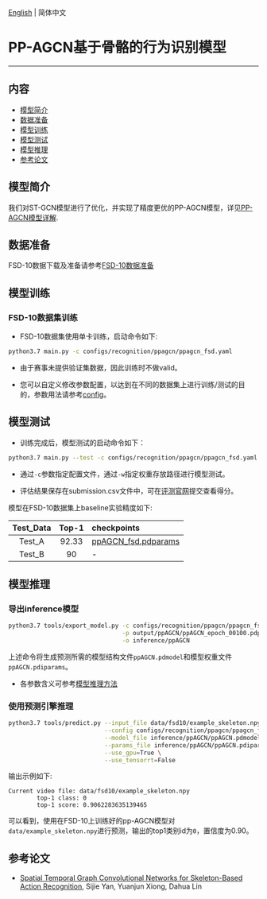 [English](../../../en/model_zoo/recognition/pp-agcn.md) | 简体中文

# PP-AGCN基于骨骼的行为识别模型

---
## 内容

- [模型简介](#模型简介)
- [数据准备](#数据准备)
- [模型训练](#模型训练)
- [模型测试](#模型测试)
- [模型推理](#模型推理)
- [参考论文](#参考论文)


## 模型简介


我们对ST-GCN模型进行了优化，并实现了精度更优的PP-AGCN模型，详见[PP-AGCN模型详解]().


## 数据准备

FSD-10数据下载及准备请参考[FSD-10数据准备](../../dataset/fsd10.md)

## 模型训练

### FSD-10数据集训练

- FSD-10数据集使用单卡训练，启动命令如下:

```bash
python3.7 main.py -c configs/recognition/ppagcn/ppagcn_fsd.yaml
```

- 由于赛事未提供验证集数据，因此训练时不做valid。

- 您可以自定义修改参数配置，以达到在不同的数据集上进行训练/测试的目的，参数用法请参考[config](../../tutorials/config.md)。


## 模型测试

- 训练完成后，模型测试的启动命令如下：

```bash
python3.7 main.py --test -c configs/recognition/ppagcn/ppagcn_fsd.yaml  -w output/ppAGCN/ppAGCN_epoch_00100.pdparams
```

- 通过`-c`参数指定配置文件，通过`-w`指定权重存放路径进行模型测试。

- 评估结果保存在submission.csv文件中，可在[评测官网]()提交查看得分。

模型在FSD-10数据集上baseline实验精度如下:

| Test_Data | Top-1 | checkpoints |
| :----: | :----: | :---- |
| Test_A | 92.33 | [ppAGCN_fsd.pdparams](https://videotag.bj.bcebos.com/PaddleVideo-release2.2/ppAGCN_fsd.pdparams) |
| Test_B | 90 | - |


## 模型推理

### 导出inference模型

```bash
python3.7 tools/export_model.py -c configs/recognition/ppagcn/ppagcn_fsd.yaml \
                                -p output/ppAGCN/ppAGCN_epoch_00100.pdparams \
                                -o inference/ppAGCN
```

上述命令将生成预测所需的模型结构文件`ppAGCN.pdmodel`和模型权重文件`ppAGCN.pdiparams`。

- 各参数含义可参考[模型推理方法](https://github.com/PaddlePaddle/PaddleVideo/blob/release/2.0/docs/zh-CN/start.md#2-%E6%A8%A1%E5%9E%8B%E6%8E%A8%E7%90%86)

### 使用预测引擎推理

```bash
python3.7 tools/predict.py --input_file data/fsd10/example_skeleton.npy \
                           --config configs/recognition/ppagcn/ppagcn_fsd.yaml \
                           --model_file inference/ppAGCN/ppAGCN.pdmodel \
                           --params_file inference/ppAGCN/ppAGCN.pdiparams \
                           --use_gpu=True \
                           --use_tensorrt=False
```

输出示例如下:

```
Current video file: data/fsd10/example_skeleton.npy
        top-1 class: 0
        top-1 score: 0.9062283635139465
```

可以看到，使用在FSD-10上训练好的pp-AGCN模型对`data/example_skeleton.npy`进行预测，输出的top1类别id为`0`，置信度为0.90。

## 参考论文

- [Spatial Temporal Graph Convolutional Networks for Skeleton-Based Action Recognition](https://arxiv.org/abs/1801.07455), Sijie Yan, Yuanjun Xiong, Dahua Lin
